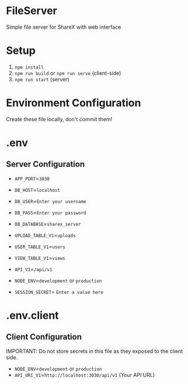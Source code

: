 # FileServer
Simple file server for ShareX with web interface

# Setup
1) `npm install`
2) `npm run build` or `npm run serve` (client-side)
3) `npm run start` (server)

# Environment Configuration
Create these file locally, don't commit them!

# .env
## Server Configuration
* `APP_PORT`=`3030`

* `DB_HOST`=`localhost`
* `DB_USER`=`Enter your username`
* `DB_PASS`=`Enter your password`
* `DB_DATABASE`=`sharex_server`

* `UPLOAD_TABLE_V1`=`uploads`
* `USER_TABLE_V1`=`users`
* `VIEW_TABLE_V1`=`views`

* `API_V1`=`/api/v1`
* `NODE_ENV`=`development` or `production`

* `SESSION_SECRET`= `Enter a value here`

# .env.client
## Client Configuration
IMPORTANT: Do not store secrets in this file as they exposed to the client side.
* `NODE_ENV`=`development` or `production`
* `API_URI_V1`=`http://localhost:3030/api/v1` (Your API URL)